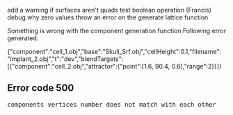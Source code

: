 add a warning if surfaces aren't quads
test boolean operation (Francis)
debug why zero values throw an error on the generate lattice function

Something is wrong with the component generation function
Following error generated.

{"component":"cell_1.obj","base":"Skull_Srf.obj","cellHeight":0.1,"filename": "implant_2.obj","t":"dev","blendTargets":[{"component":"cell_2.obj","attractor":{"point":[1.6, 90.4, 0.6],"range":2}}]}
<!DOCTYPE html><html><head><title></title><link rel="stylesheet" href="/stylesheets/style.css"></head><body><h2>Error code 500</h2><pre>components vertices number does not match with each other</pre><pre></pre></body></html>
